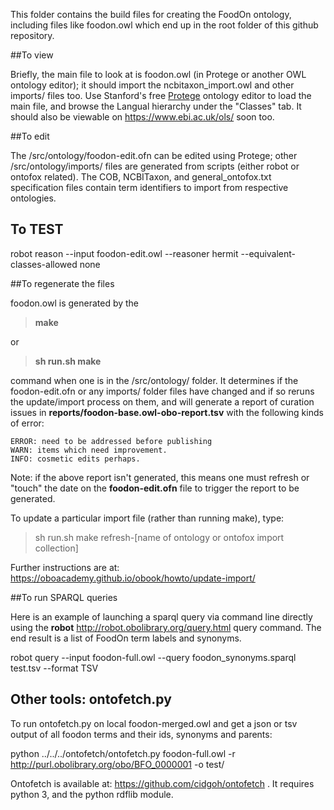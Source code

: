This folder contains the build files for creating the FoodOn ontology, including files like foodon.owl which end up in the root folder of this github repository.

##To view

Briefly, the main file to look at is foodon.owl (in Protege or another OWL ontology editor); 
it should import the ncbitaxon_import.owl and other imports/ files too.  Use Stanford's free [Protege](http://protege.stanford.edu) ontology editor to load the main file, and browse the Langual hierarchy under the "Classes" tab.  It should also be viewable on https://www.ebi.ac.uk/ols/ soon too.

##To edit

The /src/ontology/foodon-edit.ofn can be edited using Protege; other /src/ontology/imports/ files are generated from scripts (either robot or ontofox related).  The COB, NCBITaxon, and general_ontofox.txt specification files contain term identifiers to import from respective ontologies.  

## To TEST

robot reason --input foodon-edit.owl --reasoner hermit --equivalent-classes-allowed none

##To regenerate the files

foodon.owl is generated by the 

> **make**

or 

> **sh run.sh make**

command when one is in the /src/ontology/ folder.  It determines if the foodon-edit.ofn or any imports/ folder files have changed and if so reruns the update/import process on them, and will generate a report of curation issues in **reports/foodon-base.owl-obo-report.tsv** with the following kinds of error:

	ERROR: need to be addressed before publishing
	WARN: items which need improvement.
	INFO: cosmetic edits perhaps.

Note: if the above report isn't generated, this means one must refresh or "touch" the date on the **foodon-edit.ofn** file to trigger the report to be generated.

To update a particular import file (rather than running make), type:

> sh run.sh make refresh-[name of ontology or ontofox import collection]

Further instructions are at: https://oboacademy.github.io/obook/howto/update-import/

##To run SPARQL queries

Here is an example of launching a sparql query via command line directly using the **robot** http://robot.obolibrary.org/query.html query command. The end result is a list of FoodOn term labels and synonyms.

robot query --input foodon-full.owl --query foodon_synonyms.sparql test.tsv --format TSV

## Other tools: ontofetch.py

To run ontofetch.py on local foodon-merged.owl and get a json or tsv output of all foodon terms and their ids, synonyms and parents:

python ../../../ontofetch/ontofetch.py foodon-full.owl -r http://purl.obolibrary.org/obo/BFO_0000001 -o test/

Ontofetch is available at: https://github.com/cidgoh/ontofetch .  It requires python 3, and the python rdflib module.
